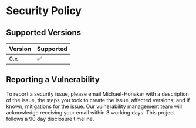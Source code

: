 # Security Policy

## Supported Versions

| Version | Supported          |
| ------- | ------------------ |
| 0.x   | :white_check_mark: |

## Reporting a Vulnerability

To report a security issue, please email Michael-Honaker with a description of the issue, the steps you took to create the issue, affected versions, and if known, mitigations for the issue. Our vulnerability management team will acknowledge receiving your email within 3 working days. This project follows a 90 day disclosure timeline.
